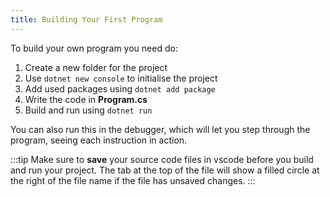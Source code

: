 ```yaml
---
title: Building Your First Program
---
```



To build your own program you need do:

1. Create a new folder for the project
2. Use `dotnet new console` to initialise the project
3. Add used packages using `dotnet add package`
4. Write the code in **Program.cs**
5. Build and run using `dotnet run`

You can also run this in the debugger, which will let you step through the program, seeing each instruction in action.

:::tip
Make sure to **save** your source code files in vscode before you build and run your project. The tab at the top of the file will show a filled circle at the right of the file name if the file has unsaved changes.
:::
